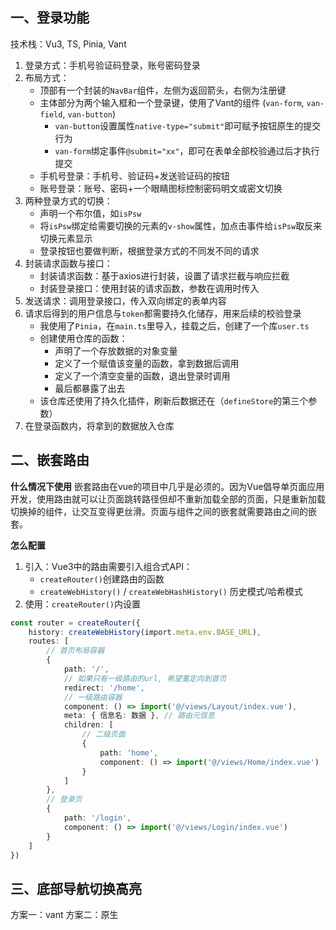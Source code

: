 ## 一、登录功能

技术栈：Vu3, TS, Pinia, Vant

1. 登录方式：手机号验证码登录，账号密码登录
2. 布局方式：
	- 顶部有一个封装的`NavBar`组件，左侧为返回箭头，右侧为注册键
	- 主体部分为两个输入框和一个登录键，使用了Vant的组件 (`van-form`, `van-field`, `van-button`)
		- `van-button`设置属性`native-type="submit"`即可赋予按钮原生的提交行为
		- `van-form`绑定事件`@submit="xx"`，即可在表单全部校验通过后才执行提交
	- 手机号登录：手机号、验证码+发送验证码的按钮
	- 账号登录：账号、密码+一个眼睛图标控制密码明文或密文切换
3. 两种登录方式的切换：
	- 声明一个布尔值，如`isPsw`
	- 将`isPsw`绑定给需要切换的元素的`v-show`属性，加点击事件给`isPsw`取反来切换元素显示
	- 登录按钮也要做判断，根据登录方式的不同发不同的请求
4. 封装请求函数与接口：
	- 封装请求函数：基于axios进行封装，设置了请求拦截与响应拦截
	- 封装登录接口：使用封装的请求函数，参数在调用时传入
5. 发送请求：调用登录接口，传入双向绑定的表单内容
6. 请求后得到的用户信息与`token`都需要持久化储存，用来后续的校验登录
	- 我使用了`Pinia`，在`main.ts`里导入，挂载之后，创建了一个库`user.ts`
	- 创建使用仓库的函数：
		- 声明了一个存放数据的对象变量
		- 定义了一个赋值该变量的函数，拿到数据后调用
		- 定义了一个清空变量的函数，退出登录时调用
		- 最后都暴露了出去
	- 该仓库还使用了持久化插件，刷新后数据还在（`defineStore`的第三个参数）
7. 在登录函数内，将拿到的数据放入仓库

## 二、嵌套路由

**什么情况下使用**
嵌套路由在vue的项目中几乎是必须的。因为Vue倡导单页面应用开发，使用路由就可以让页面跳转路径但却不重新加载全部的页面，只是重新加载切换掉的组件，让交互变得更丝滑。页面与组件之间的嵌套就需要路由之间的嵌套。

**怎么配置**
1. 引入：Vue3中的路由需要引入组合式API：
	- `createRouter()`创建路由的函数
	- `createWebHistory()` / `createWebHashHistory()` 历史模式/哈希模式
2. 使用：`createRouter()`内设置
```ts
const router = createRouter({
	history: createWebHistory(import.meta.env.BASE_URL),
	routes: [
		// 首页布局容器
		{
			path: '/',
			// 如果只有一级路由的url, 希望重定向到首页
			redirect: '/home',
			// 一级路由容器
			component: () => import('@/views/Layout/index.vue'),
			meta: { 信息名: 数据 }, // 路由元信息
			children: [
				// 二级页面
				{
					path: 'home',
					component: () => import('@/views/Home/index.vue')
				}
			]
		},
		// 登录页
		{ 
			path: '/login',
			component: () => import('@/views/Login/index.vue') 
		}
	]
})
```

## 三、底部导航切换高亮

方案一：vant
方案二：原生